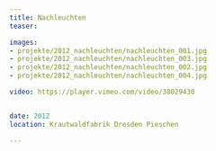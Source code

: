 ```yaml
---
title: Nachleuchten
teaser:

images:
- projekte/2012_nachleuchten/nachleuchten_001.jpg
- projekte/2012_nachleuchten/nachleuchten_003.jpg
- projekte/2012_nachleuchten/nachleuchten_002.jpg
- projekte/2012_nachleuchten/nachleuchten_004.jpg

video: https://player.vimeo.com/video/38029430


date: 2012
location: Krautwaldfabrik Dresden Pieschen

---
```



